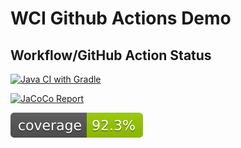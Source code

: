 # WCI Github Actions Demo

## Workflow/GitHub Action Status
[![Java CI with Gradle](https://github.com/gaaliciA1990/WCIGithubActionsDemo/actions/workflows/gradle.yml/badge.svg)](https://github.com/gaaliciA1990/WCIGithubActionsDemo/actions/workflows/gradle.yml)

[![JaCoCo Report](https://github.com/gaaliciA1990/WCIGithubActionsDemo/actions/workflows/jacoco.yml/badge.svg)](https://github.com/gaaliciA1990/WCIGithubActionsDemo/actions/workflows/jacoco.yml)

[![Test Coverage](https://github.com/gaaliciA1990/WCIGithubActionsDemo/blob/develop/.github/badges/jacoco.svg)](https://github.com/gaaliciA1990/WCIGithubActionsDemo/actions/workflows/jacoco.yml)
